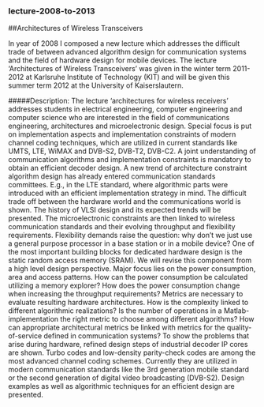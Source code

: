 ### lecture-2008-to-2013

##Architectures of Wireless Transceivers

In year of 2008 I composed a new lecture which addresses the  difficult trade of between advanced algorithm design for communication systems and the field of hardware design for mobile devices. The lecture ‘Architectures of Wireless Transceivers’ was given in the winter term 2011-2012 at Karlsruhe Institute of Technology (KIT) and will be given this summer term 2012 at the University of Kaiserslautern.

#####Description:
The lecture ‘architectures for wireless receivers’ addresses students in electrical engineering, computer engineering and computer science who are interested in the field of communications engineering, architectures and microelectronic design. Special focus is put on implementation aspects and implementation constraints of modern channel coding techniques, which are utilized in current standards like UMTS, LTE, WiMAX and DVB-S2, DVB-T2, DVB-C2.
A joint understanding of communication algorithms and implementation constraints is mandatory to obtain an efficient decoder design. A new trend of architecture constraint algorithm design has already entered communication standards committees. E.g., in the LTE standard, where algorithmic parts were introduced with an efficient implementation strategy in mind.
The difficult trade off between the hardware world and the communications world is shown. The history of VLSI design and its expected trends will be presented. The microelectronic constraints are then linked to wireless communication standards and their evolving throughput and flexibility requirements. Flexibility demands raise the question: why don’t we just use a general purpose processor in a base station or in a mobile device?
One of the most important building blocks for dedicated hardware design is the static random access memory (SRAM). We will revise this component from a high level design perspective. Major focus lies on the power consumption, area and access patterns. How can the power consumption be calculated utilizing a memory explorer? How does the power consumption change when increasing the throughput requirements?
Metrics are necessary to evaluate resulting hardware architectures. How is the complexity linked to different algorithmic realizations? Is the number of operations in a Matlab-implementation the right metric to choose among different algorithms? How can appropriate architectural metrics be linked with metrics for the quality-of-service defined in communication systems?
To show the problems that arise during hardware, refined design steps of industrial decoder IP cores are shown. Turbo codes and low-density parity-check codes are among the most advanced channel coding schemes. Currently they are utilized in modern communication standards like the 3rd generation mobile standard or the second generation of digital video broadcasting (DVB-S2). Design examples as well as algorithmic techniques for an efficient design are presented.

